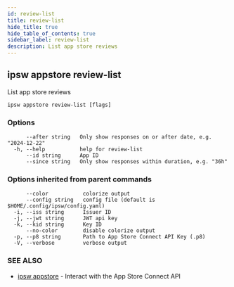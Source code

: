```yaml
---
id: review-list
title: review-list
hide_title: true
hide_table_of_contents: true
sidebar_label: review-list
description: List app store reviews
---
```

## ipsw appstore review-list

List app store reviews

```
ipsw appstore review-list [flags]
```

### Options

```
      --after string   Only show responses on or after date, e.g. "2024-12-22"
  -h, --help           help for review-list
      --id string      App ID
      --since string   Only show responses within duration, e.g. "36h"
```

### Options inherited from parent commands

```
      --color           colorize output
      --config string   config file (default is $HOME/.config/ipsw/config.yaml)
  -i, --iss string      Issuer ID
  -j, --jwt string      JWT api key
  -k, --kid string      Key ID
      --no-color        disable colorize output
  -p, --p8 string       Path to App Store Connect API Key (.p8)
  -V, --verbose         verbose output
```

### SEE ALSO

* [ipsw appstore](/docs/cli/ipsw/appstore)	 - Interact with the App Store Connect API

